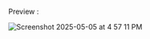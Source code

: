 Preview : 

![Screenshot 2025-05-05 at 4 57 11 PM](https://github.com/user-attachments/assets/9366e768-d502-447f-9f59-cf5cb2ebb3d8)
